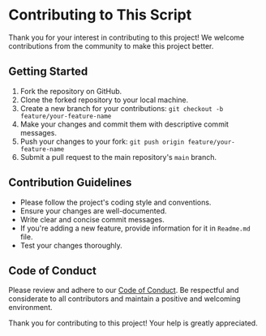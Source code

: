# Contributing to This Script

Thank you for your interest in contributing to this project! We welcome contributions from the community to make this project better.

## Getting Started

1. Fork the repository on GitHub.
2. Clone the forked repository to your local machine.
3. Create a new branch for your contributions: `git checkout -b feature/your-feature-name`
4. Make your changes and commit them with descriptive commit messages.
5. Push your changes to your fork: `git push origin feature/your-feature-name`
6. Submit a pull request to the main repository's  `main`  branch.

## Contribution Guidelines

- Please follow the project's coding style and conventions.
- Ensure your changes are well-documented.
- Write clear and concise commit messages.
- If you're adding a new feature, provide information for it in `Readme.md` file.
- Test your changes thoroughly.

## Code of Conduct

Please review and adhere to our [Code of Conduct](CodeOfConduct.md). Be respectful and considerate to all contributors and maintain a positive and welcoming environment.

Thank you for contributing to this project! Your help is greatly appreciated.